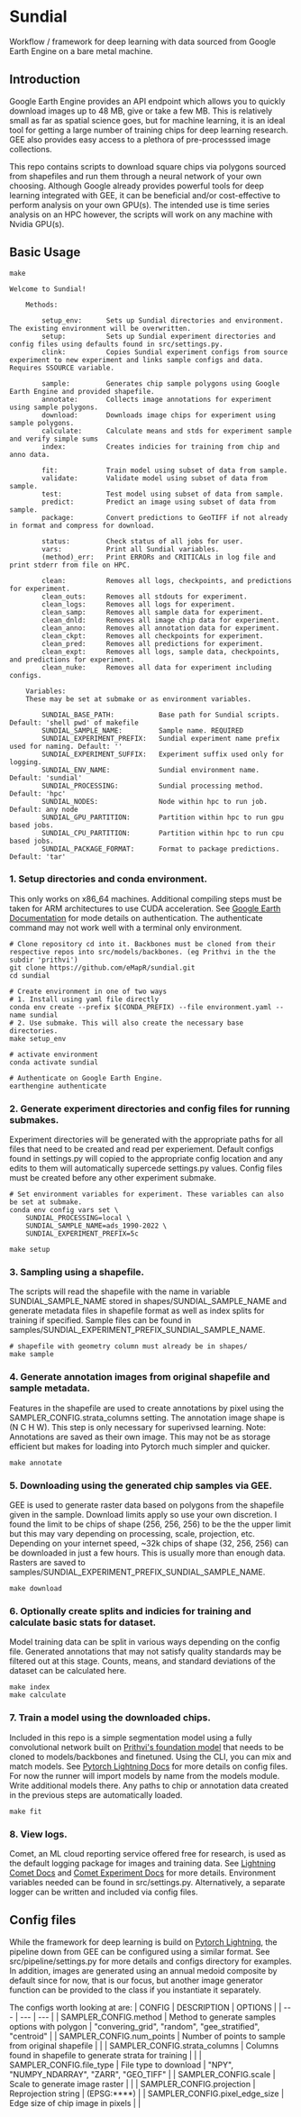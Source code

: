 # Sundial
Workflow / framework for deep learning with data sourced from Google Earth Engine on a bare metal machine.

## Introduction

Google Earth Engine provides an API endpoint which allows you to quickly download images up to 48 MB, give or take a few MB. This is relatively small as far as spatial science goes, but for machine learning, it is an ideal tool for getting a large number of training chips for deep learning research. GEE also provides easy access to a plethora of pre-processsed image collections.

This repo contains scripts to download square chips via polygons sourced from shapefiles and run them through a neural network of your own choosing. Although Google already provides powerful tools for deep learning integrated with GEE, it can be beneficial and/or cost-effective to perform analysis on your own GPU(s). The intended use is time series analysis on an HPC however, the scripts will work on any machine with Nvidia GPU(s).

## Basic Usage

```console
make

Welcome to Sundial!

    Methods:

        setup_env:      Sets up Sundial directories and environment. The existing environment will be overwritten.
        setup:          Sets up Sundial experiment directories and config files using defaults found in src/settings.py.
        clink:          Copies Sundial experiment configs from source experiment to new experiment and links sample configs and data. Requires SSOURCE variable.

        sample:         Generates chip sample polygons using Google Earth Engine and provided shapefile.
        annotate:       Collects image annotations for experiment using sample polygons.
        download:       Downloads image chips for experiment using sample polygons.
        calculate:      Calculate means and stds for experiment sample and verify simple sums
        index:          Creates indicies for training from chip and anno data.

        fit:            Train model using subset of data from sample.
        validate:       Validate model using subset of data from sample.
        test:           Test model using subset of data from sample.
        predict:        Predict an image using subset of data from sample.
        package:        Convert predictions to GeoTIFF if not already in format and compress for download.

        status:         Check status of all jobs for user.
        vars:           Print all Sundial variables.
        (method)_err:   Print ERRORs and CRITICALs in log file and print stderr from file on HPC.

        clean:          Removes all logs, checkpoints, and predictions for experiment.
        clean_outs:     Removes all stdouts for experiment.
        clean_logs:     Removes all logs for experiment.
        clean_samp:     Removes all sample data for experiment.
        clean_dnld:     Removes all image chip data for experiment.
        clean_anno:     Removes all annotation data for experiment.
        clean_ckpt:     Removes all checkpoints for experiment.
        clean_pred:     Removes all predictions for experiment.
        clean_expt:     Removes all logs, sample data, checkpoints, and predictions for experiment.
        clean_nuke:     Removes all data for experiment including configs.

    Variables:
    These may be set at submake or as environment variables.

        SUNDIAL_BASE_PATH:           Base path for Sundial scripts. Default: 'shell pwd' of makefile
        SUNDIAL_SAMPLE_NAME:         Sample name. REQUIRED
        SUNDIAL_EXPERIMENT_PREFIX:   Sundial experiment name prefix used for naming. Default: ''
        SUNDIAL_EXPERIMENT_SUFFIX:   Experiment suffix used only for logging.
        SUNDIAL_ENV_NAME:            Sundial environment name. Default: 'sundial'
        SUNDIAL_PROCESSING:          Sundial processing method. Default: 'hpc'
        SUNDIAL_NODES:               Node within hpc to run job. Default: any node
        SUNDIAL_GPU_PARTITION:       Partition within hpc to run gpu based jobs.
        SUNDIAL_CPU_PARTITION:       Partition within hpc to run cpu based jobs.
        SUNDIAL_PACKAGE_FORMAT:      Format to package predictions. Default: 'tar'
```

### 1. Setup directories and conda environment.
This only works on x86_64 machines. Additional compiling steps must be taken for ARM architectures to use CUDA acceleration. See [Google Earth Documentation](https://developers.google.com/earth-engine/guides/auth) for mode details on authentication. The authenticate command may not work well with a terminal only environment. 
```console
# Clone repository cd into it. Backbones must be cloned from their respective repos into src/models/backbones. (eg Prithvi in the the subdir 'prithvi')
git clone https://github.com/eMapR/sundial.git
cd sundial

# Create environment in one of two ways
# 1. Install using yaml file directly
conda env create --prefix $(CONDA_PREFIX) --file environment.yaml --name sundial
# 2. Use submake. This will also create the necessary base directories.
make setup_env

# activate environment
conda activate sundial

# Authenticate on Google Earth Engine.
earthengine authenticate
```

### 2. Generate experiment directories and config files for running submakes.
Experiment directories will be generated with the appropriate paths for all files that need to be created and read per experiement. Default configs found in settings.py will copied to the appropriate config location and any edits to them will automatically supercede settings.py values. Config files must be created before any other experiment submake.
```console
# Set environment variables for experiment. These variables can also be set at submake.
conda env config vars set \
    SUNDIAL_PROCESSING=local \
    SUNDIAL_SAMPLE_NAME=ads_1990-2022 \
    SUNDIAL_EXPERIMENT_PREFIX=5c

make setup
```

### 3. Sampling using a shapefile. 
The scripts will read the shapefile with the name in variable SUNDIAL_SAMPLE_NAME stored in shapes/SUNDIAL_SAMPLE_NAME and generate metadata files in shapefile format as well as index splits for training if specified. Sample files can be found in samples/SUNDIAL_EXPERIMENT_PREFIX_SUNDIAL_SAMPLE_NAME.
```console
# shapefile with geometry column must already be in shapes/
make sample
```

### 4. Generate annotation images from original shapefile and sample metadata.
Features in the shapefile are used to create annotations by pixel using the SAMPLER_CONFIG.strata_columns setting. The annotation image shape is (N C H W). This step is only necessary for superivsed learning. Note: Annotations are saved as their own image. This may not be as storage efficient but makes for loading into Pytorch much simpler and quicker.
```console
make annotate
```

### 5. Downloading using the generated chip samples via GEE.
GEE is used to generate raster data based on polygons from the shapefile given in the sample. Download limits apply so use your own discretion. I found the limit to be chips of shape (256, 256, 256) to be the the upper limit but this may vary depending on processing, scale, projection, etc. Depending on your internet speed, ~32k chips of shape (32, 256, 256) can be downloaded in just a few hours. This is usually more than enough data. Rasters are saved to samples/SUNDIAL_EXPERIMENT_PREFIX_SUNDIAL_SAMPLE_NAME.
```console
make download
```

### 6. Optionally create splits and indicies for training and calculate basic stats for dataset.
Model training data can be split in various ways depending on the config file. Generated annotations that may not satisfy quality standards may be filtered out at this stage. Counts, means, and standard deviations of the dataset can be calculated here.
```console
make index
make calculate
```

### 7. Train a model using the downloaded chips.
Included in this repo is a simple segmentation model using a fully convolutional network built on [Prithvi's foundation model](https://huggingface.co/ibm-nasa-geospatial/Prithvi-100M) that needs to be cloned to models/backbones and finetuned. Using the CLI, you can mix and match models. See [Pytorch Lightning Docs](https://lightning.ai/docs/pytorch/stable/cli/lightning_cli.html) for more details on config files. For now the runner will import models by name from the models module. Write additional models there. Any paths to chip or annotation data created in the previous steps are automatically loaded.
```console
make fit
```

### 8. View logs.
Comet, an ML cloud reporting service offered free for research, is used as the default logging package for images and training data. See [Lightning Comet Docs](https://lightning.ai/docs/pytorch/stable/api/lightning.pytorch.loggers.comet.html#module-lightning.pytorch.loggers.comet) and [Comet Experiment Docs](https://www.comet.com/docs/v2/api-and-sdk/python-sdk/reference/Experiment/#experimentlog_metric) for more details. Environment variables needed can be found in src/settings.py. Alternatively, a separate logger can be written and included via config files.

## Config files

While the framework for deep learning is build on [Pytorch Lightning](https://lightning.ai/docs/pytorch/stable/cli/lightning_cli.html), the pipeline down from GEE can be configured using a similar format. See src/pipeline/settings.py for more details and configs directory for examples. In addition, images are generated using an annual medoid composite by default since for now, that is our focus, but another image generator function can be provided to the class if you instantiate it separately.

The configs worth looking at are:
| CONFIG | DESCRIPTION | OPTIONS |
| --- | --- | --- |
| SAMPLER_CONFIG.method | Method to generate samples options with polygon | "convering_grid", "random", "gee_stratified", "centroid" |
| SAMPLER_CONFIG.num_points | Number of points to sample from original shapefile | |
| SAMPLER_CONFIG.strata_columns | Columns found in shapefile to generate strata for training | |
| SAMPLER_CONFIG.file_type | File type to download | "NPY", "NUMPY_NDARRAY", "ZARR", "GEO_TIFF" |
| SAMPLER_CONFIG.scale | Scale to generate image raster | |
| SAMPLER_CONFIG.projection | Reprojection string | (EPSG:****) |
| SAMPLER_CONFIG.pixel_edge_size | Edge size of chip image in pixels | |
